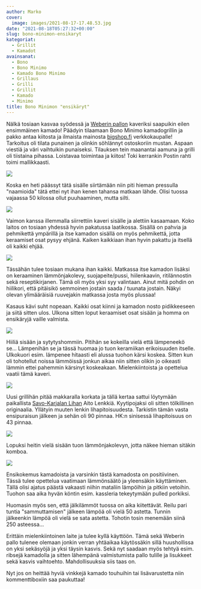 ```yaml
---
author: Marko
cover:
  image: images/2021-08-17-17.48.53.jpg
date: "2021-08-18T05:27:32+00:00"
slug: bono-minimon-ensikaryt
kategoriat:
  - Grillit
  - Kamadot
avainsanat:
  - Bono
  - Bono Minimo
  - Kamado Bono Minimo
  - Grillaus
  - Grilli
  - Grillit
  - Kamado
  - Minimo
title: Bono Minimon "ensikäryt"
---
```

Nälkä tosiaan kasvaa syödessä ja [Weberin pallon](/weber-master-touch-gbs-e-5750-hiiligrilli-57-cm-yhden-kesan-jalkeen/) kaveriksi saapuikin eilen ensimmäinen kamado! Päädyin tilaamaan Bono Minimo kamadogrillin ja pakko antaa kiitosta ja ilmaista mainosta [bigshop.fi](https://www.bigshop.fi/) verkkokaupalle! Tarkoitus oli tilata punainen ja olinkin söhlännyt ostoskoriin mustan. Aspaan viestiä ja väri vaihtuikin punaiseksi. Tilauksen tein maanantai aamuna ja grilli oli tiistaina pihassa. Loistavaa toimintaa ja kiitos! Toki kerrankin Postin rahti toimi mallikkaasti.

[![](images/2021-08-17-10.10.47.jpg)](images/2021-08-17-10.10.47.jpg)

Koska en heti päässyt tätä sisälle siirtämään niin piti hieman pressulla "naamioida" tätä ettei nyt ihan kenen tahansa matkaan lähde. Olisi tuossa vajaassa 50 kilossa ollut puuhaaminen, mutta silti.

[![](images/2021-08-17-11.32.50.jpg)](images/2021-08-17-11.32.50.jpg)

Vaimon kanssa illemmalla siirrettiin kaveri sisälle ja alettiin kasaamaan. Koko laitos on tosiaan yhdessä hyvin pakatussa laatikossa. Sisällä on pahvia ja pehmikettä ympärillä ja itse kamadon sisällä on myös pehmikettä, jotta keraamiset osat pysyy ehjänä. Kaiken kaikkiaan ihan hyvin pakattu ja itsellä oli kaikki ehjää.

[![](images/2021-08-17-16.59.40.jpg)](images/2021-08-17-16.59.40.jpg)

Tässähän tulee tosiaan mukana ihan kaikki. Matkassa itse kamadon lisäksi on keraaminen lämmönjakolevy, suojapeite/pussi, hiilenkaavin, ritilännostin sekä reseptikirjanen. Tämä oli myös yksi syy valintaan. Ainut mitä pohdin on hiilikori, että pitäisikö semmoinen jostain saada / tuunata jostain. Näkyi olevan ylimääräisiä ruuvejakin matkassa josta myös plussaa!

Kasaus kävi suht nopeaan. Kaikki osat kiinni ja kamadon nosto pidikkeeseen ja siitä sitten ulos. Ulkona sitten loput keraamiset osat sisään ja homma on ensikäryjä vaille valmista.

[![](images/2021-08-17-17.48.53.jpg)](images/2021-08-17-17.48.53.jpg)

Hiiliä sisään ja sytytyshommiin. Pitihän se kokeilla vielä että lämpeneekö se... Lämpenihän se ja tässä huomaa jo tuon keramiikan erikoisuuden itselle. Ulkokuori esim. lämpenee hitaasti eli alussa tuohon kärsi koskea. Sitten kun oli tohotellut noissa lämmöissä jonkun aikaa niin sitten olikin jo oikeasti lämmin ettei pahemmin kärsinyt koskeakaan. Mielenkiintoista ja opettelua vaatii tämä kaveri.

[![](images/2021-08-17-18.18.11.jpg)](images/2021-08-17-18.18.11.jpg)

Uusi grillihän pitää makkaralla korkata ja tällä kertaa sattui löytymään paikallista [Savo-Karjalan Lihan](https://savokarjalanliha.fi/) Aito Lenkkiä. Kyytipojaksi oli sitten tölkillinen originaalia. Yllätyin muuten lenkin lihapitoisuudesta. Tarkistin tämän vasta ensipuraisun jälkeen ja sehän oli 90 pinnaa. HK:n sinisessä lihapitoisuus on 43 pinnaa.

[![](images/2021-08-17-18.31.29.jpg)](images/2021-08-17-18.31.29.jpg)

Lopuksi heitin vielä sisään tuon lämmönjakolevyn, jotta näkee hieman sitäkin komboa.

[![](images/2021-08-17-18.43.35.jpg)](images/2021-08-17-18.43.35.jpg)

Ensikokemus kamadoista ja varsinkin tästä kamadosta on positiivinen. Tässä tulee opettelua vaatimaan lämmönsäätö ja yleensäkin käyttäminen. Tällä olisi ajatus päästä vakaasti niihin mataliin lämpöihin ja pitkiin vetoihin. Tuohon saa aika hyvän köntin esim. kassleria tekeytymään pulled porkiksi.

Huomasin myös sen, että jälkilämmöt tuossa on aika kiitettävät. Reilu pari tuntia "sammuttamisen" jälkeen lämpöä oli vielä 50 astetta. Tunnin jälkeenkin lämpöä oli vielä se sata astetta. Tohotin tosin menemään siinä 250 asteessa...

Erittäin mielenkiintoinen laite ja tulee kyllä käyttöön. Tämä sekä Weberin pallo tulenee olemaan jonkin verran yhtäaikaa käytössäkin sillä huushollissa on yksi sekäsyöjä ja yksi täysin kasvis. Sekä nyt saadaan myös tehtyä esim. ribsejä kamadolla ja sitten lähempänä valmistumista pallo tulille ja lisukkeet sekä kasvis vaihtoehto. Mahdollisuuksia siis taas on.

Nyt jos on heittää hyviä vinkkejä kamado touhuihin tai lisävarustetta niin kommenttiboxiin saa paukuttaa!